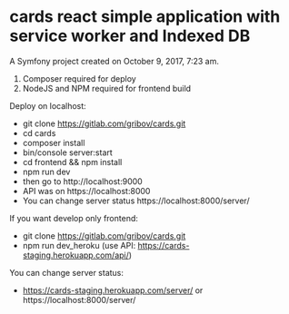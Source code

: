 cards react simple application with service worker and Indexed DB
==============================

A Symfony project created on October 9, 2017, 7:23 am.
1) Composer required for deploy
2) NodeJS and NPM required for frontend build

Deploy on localhost:
 - git clone https://gitlab.com/gribov/cards.git
 - cd cards
 - composer install
 - bin/console server:start
 - cd frontend && npm install
 - npm run dev
 - then go to http://localhost:9000
 - API was on https://localhost:8000
 - You can change server status https://localhost:8000/server/

If you want develop only frontend:
- git clone https://gitlab.com/gribov/cards.git
- npm run dev_heroku (use API: https://cards-staging.herokuapp.com/api/)

You can change server status:
- https://cards-staging.herokuapp.com/server/ or https://localhost:8000/server/
